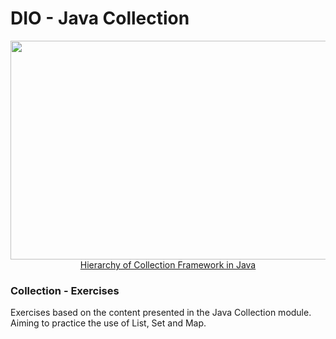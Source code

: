 # DIO - Java Collection

<img src="https://data-flair.training/blogs/wp-content/uploads/sites/2/2018/03/hierarchy-of-collection-framework-in-java.webp" width="650" height="350" align="center">
<div style="text-align:center;">
    <a href="https://data-flair.training/blogs/collection-framework-in-java/#google_vignette">Hierarchy of Collection Framework in Java</a>
</div>

### Collection - Exercises

Exercises based on the content presented in the Java Collection module. Aiming to practice the use of List, Set and Map.



